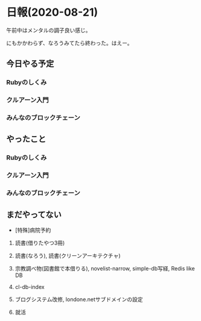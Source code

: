 # 日報(2020-08-21)

午前中はメンタルの調子良い感じ。

にもかかわらず、なろうみてたら終わった。はえー。

## 今日やる予定

### Rubyのしくみ

### クルアーン入門

### みんなのブロックチェーン

## やったこと

### Rubyのしくみ

### クルアーン入門

### みんなのブロックチェーン

## まだやってない

* [特殊]病院予約

1. 読書(借りたやつ3冊)

2. 読書(なろう), 読書(クリーンアーキテクチャ)

3. 宗教調べ物(図書館で本借りる), novelist-narrow, simple-db写経, Redis like DB

4. cl-db-index

5. ブログシステム改修, londone.netサブドメインの設定

10. 就活

